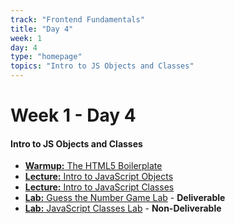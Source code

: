 ```yaml
---
track: "Frontend Fundamentals"
title: "Day 4"
week: 1
day: 4
type: "homepage"
topics: "Intro to JS Objects and Classes" 
---
```



# Week 1 - Day 4

#### Intro to JS Objects and Classes
- [**Warmup:** The HTML5 Boilerplate](/frontend-fundamentals/week-1/day-4/lecture-materials/html-boilerplate-morning-exercise/)
- [**Lecture:** Intro to JavaScript Objects](/frontend-fundamentals/week-1/day-4/lecture-materials/intro-to-javascript-objects/)
- [**Lecture:** Intro to JavaScript Classes](/frontend-fundamentals/week-1/day-4/lecture-materials/intro-to-javascript-classes/)
- [**Lab:** Guess the Number Game Lab](/frontend-fundamentals/week-1/day-4/labs/guess-the-number-game-lab/) - **Deliverable**
- [**Lab:** JavaScript Classes Lab](/frontend-fundamentals/week-1/day-4/labs/javascript-classes-lab/) - **Non-Deliverable**



